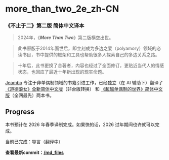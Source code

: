 # more_than_two_2e_zh-CN
### **《不止于二》第二版 简体中文译本**

> 2024年，《***More Than Two***》第二版横空出世。

> 此书原版于2014年面世后，即立刻成为多边之爱（polyamory）领域的必读书目，书中提供的框架和工具也帮助很多人探索自己的多边关系之路。

> 十年后，此书更换了合著者，内容也经过了全面修订，更贴近当代人的情感状态，也回应了最近十年新出现的现实命题。

[Jeambo](jeambos.github.io) 专注于非单偶制领域的书籍引进工作，已经独立（在 AI 辅助下）翻译了 [《道德浪女》全新简体中文版](https://github.com/jeambos/the_ethical_slut_zh-CN)（非台版转换） 和 [《超越单偶制的世界》简体中文版](https://github.com/jeambos/awbm_zh-CN)（全网最先）两本书。

## Progress

本书预计在 2026 年春季译制完成。如果快的话，2026 过年期间也许就可以完成。

当前已完成：导言（翻译中）

**查看最新commit：[/md_files](/md_files)**
